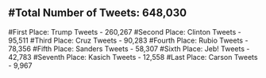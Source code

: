 #Total Number of Tweets: 648,030 
---
#First Place: Trump Tweets - 260,267
#Second Place: Clinton Tweets - 95,511
#Third Place: Cruz Tweets - 90,283
#Fourth Place: Rubio Tweets - 78,356
#Fifth Place: Sanders Tweets - 58,307
#Sixth Place: Jeb! Tweets - 42,783
#Seventh Place: Kasich Tweets - 12,558
#Last Place: Carson Tweets - 9,967
